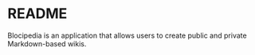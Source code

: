 # README

Blocipedia is an application that allows users to create public and private Markdown-based wikis.

